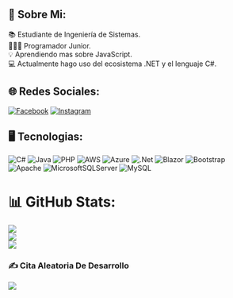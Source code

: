 ## 💫 Sobre Mi:
📚 Estudiante de Ingeniería de Sistemas.<br>👨🏻‍💻 Programador Junior.<br>💡 Aprendiendo mas sobre JavaScript.<br>💻 Actualmente hago uso del ecosistema .NET y el lenguaje C#.


## 🌐 Redes Sociales:
[![Facebook](https://img.shields.io/badge/Facebook-%231877F2.svg?logo=Facebook&logoColor=white)](https://facebook.com/https://www.facebook.com/CesarCerda281200) [![Instagram](https://img.shields.io/badge/Instagram-%23E4405F.svg?logo=Instagram&logoColor=white)](https://instagram.com/https://www.instagram.com/cesarcerda_2812/?hl=es) 

## 🖥️ Tecnologias:
![C#](https://img.shields.io/badge/c%23-%23239120.svg?style=plastic&logo=csharp&logoColor=white) ![Java](https://img.shields.io/badge/java-%23ED8B00.svg?style=plastic&logo=openjdk&logoColor=white) ![PHP](https://img.shields.io/badge/php-%23777BB4.svg?style=plastic&logo=php&logoColor=white) ![AWS](https://img.shields.io/badge/AWS-%23FF9900.svg?style=plastic&logo=amazon-aws&logoColor=white) ![Azure](https://img.shields.io/badge/azure-%230072C6.svg?style=plastic&logo=microsoftazure&logoColor=white) ![.Net](https://img.shields.io/badge/.NET-5C2D91?style=plastic&logo=.net&logoColor=white) ![Blazor](https://img.shields.io/badge/blazor-%235C2D91.svg?style=plastic&logo=blazor&logoColor=white) ![Bootstrap](https://img.shields.io/badge/bootstrap-%238511FA.svg?style=plastic&logo=bootstrap&logoColor=white) ![Apache](https://img.shields.io/badge/apache-%23D42029.svg?style=plastic&logo=apache&logoColor=white) ![MicrosoftSQLServer](https://img.shields.io/badge/Microsoft%20SQL%20Server-CC2927?style=plastic&logo=microsoft%20sql%20server&logoColor=white) ![MySQL](https://img.shields.io/badge/mysql-4479A1.svg?style=plastic&logo=mysql&logoColor=white)
# 📊 GitHub Stats:
![](https://github-readme-stats.vercel.app/api?username=Cesar2812&theme=tokyonight&hide_border=false&include_all_commits=true&count_private=false)<br/>
![](https://github-readme-streak-stats.herokuapp.com/?user=Cesar2812&theme=tokyonight&hide_border=false)<br/>
![](https://github-readme-stats.vercel.app/api/top-langs/?username=Cesar2812&theme=tokyonight&hide_border=false&include_all_commits=true&count_private=false&layout=compact)

### ✍️ Cita Aleatoria De Desarrollo
![](https://quotes-github-readme.vercel.app/api?type=horizontal&theme=tokyonight)

<!-- Proudly created with GPRM ( https://gprm.itsvg.in ) -->
